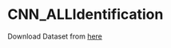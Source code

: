# CNN_ALLIdentification

Download Dataset from [here](https://drive.google.com/file/d/1cucQA8oiwO38fHcNDca43-JfGilLKYPh/view?usp=sharing)
